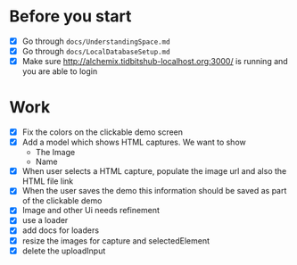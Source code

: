 # Before you start

- [x] Go through `docs/UnderstandingSpace.md`
- [x] Go through `docs/LocalDatabaseSetup.md`
- [x] Make sure http://alchemix.tidbitshub-localhost.org:3000/ is running and you are able to login

# Work

- [x] Fix the colors on the clickable demo screen
- [x] Add a model which shows HTML captures. We want to show
  - The Image
  - Name
- [x] When user selects a HTML capture, populate the image url and also the HTML file link
- [x] When the user saves the demo this information should be saved as part of the clickable demo
- [x] Image and other Ui needs refinement
- [x] use a loader 
- [x] add docs for loaders
- [x] resize the images for capture and selectedElement
- [x] delete the uploadInput
